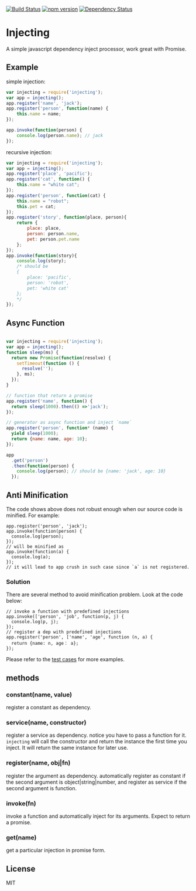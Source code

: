 [![Build Status](https://travis-ci.org/ssnau/injecting.svg)](https://travis-ci.org/ssnau/injecting)
[![npm version](https://badge.fury.io/js/injecting.svg)](http://badge.fury.io/js/injecting)
[![Dependency Status](https://david-dm.org/ssnau/injecting.svg)](https://david-dm.org/ssnau/injecting.svg)

Injecting
=========

A simple javascript dependency inject processor, work great with Promise.

Example
------
simple injection:
```javascript
var injecting = require('injecting');
var app = injecting();
app.register('name', 'jack');
app.register('person', function(name) {
    this.name = name;
});

app.invoke(function(person) {
    console.log(person.name); // jack
});
```

recursive injection:
```javascript
var injecting = require('injecting');
var app = injecting();
app.register('place', 'pacific');
app.register('cat', function() {
    this.name = "white cat";
});
app.register('person', function(cat) {
    this.name = "robot";
    this.pet = cat;
});
app.register('story', function(place, person){
    return {
        place: place,
        person: person.name,
        pet: person.pet.name
    };
});
app.invoke(function(story){
    console.log(story);
    /* should be
    {
        place: 'pacific',
        person: 'robot',
        pet: 'white cat'
    };
    */
});

```

Async Function
-------

```javascript

var injecting = require('injecting');
var app = injecting();
function sleep(ms) {
  return new Promise(function(resolve) {
    setTimeout(function () {
      resolve('');
    }, ms);
  });
}

// function that return a promise
app.register('name', function() {
  return sleep(1000).then(() =>'jack');
});

// generator as async function and inject `name`
app.register('person', function* (name) {
  yield sleep(1000);
  return {name: name, age: 10};
});

app
  .get('person')
  .then(function(person) {
    console.log(person); // should be {name: 'jack', age: 10}
  });
```

Anti Minification
------

The code shows above does not robust enough when our source code is minified. For example:

```
app.register('person', 'jack');
app.invoke(function(person) {
  console.log(person);
});
// will be minified as
app.invoke(function(a) {
  console.log(a);
});
// it will lead to app crush in such case since `a` is not registered.
```

### Solution

There are several method to avoid minification problem. Look at the code below:

```
// invoke a function with predefined injections
app.invoke(['person', 'job', function(p, j) {
  console.log(p, j);
});
// register a dep with predefined injections
app.register('person', ['name', 'age', function (n, a) {
  return {name: n, age： a};
});
```

Please refer to the [test cases](https://github.com/ssnau/injecting/blob/master/tests/injecting.spec.js) for more examples.

methods
------
### constant(name, value)

register a constant as dependency.

### service(name, constructor)

register a service as dependency. notice you have to pass a function for it. `injecting` will call the constructor and return the instance the first time you inject. It will return the same instance for later use.

### register(name, obj|fn)

register the argument as dependency. automatically register as constant if the second argument is object|string|number, and register as service if the second argument is function.

### invoke(fn)

invoke a function and automatically inject for its arguments. Expect to return a promise.

### get(name)

get a particular injection in promise form.

License
-----
MIT
